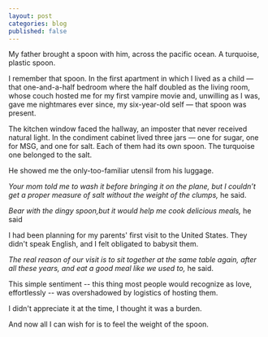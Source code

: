 ```yaml
---
layout: post
categories: blog
published: false
---
```


My father brought a spoon with him, across the pacific ocean. A turquoise, plastic spoon.

I remember that spoon. In the first apartment in which I lived as a child — that one-and-a-half bedroom where the half doubled as the living room, whose couch hosted me for my first vampire movie and, unwilling as I was, gave me nightmares ever since, my six-year-old self — that spoon was present.

The kitchen window faced the hallway, an imposter that never received natural light. In the condiment cabinet lived three jars — one for sugar, one for MSG, and one for salt. Each of them had its own spoon. The turquoise one belonged to the salt.

He showed me the only-too-familiar utensil from his luggage.

_Your mom told me to wash it before bringing it on the plane, but I couldn’t get a proper measure of salt without the weight of the clumps,_ he said.

_Bear with the dingy spoon,but it would help me cook delicious meals,_ he said

I had been planning for my parents' first visit to the United States. They didn't speak English, and I felt obligated to babysit them. 

_The real reason of our visit is to sit together at the same table again, after all these years, and eat a good meal like we used to,_ he said.

This simple sentiment -- this thing most people would recognize as love, effortlessly -- was overshadowed by logistics of hosting them.

I didn't appreciate it at the time, I thought it was a burden.

And now all I can wish for is to feel the weight of the spoon.
